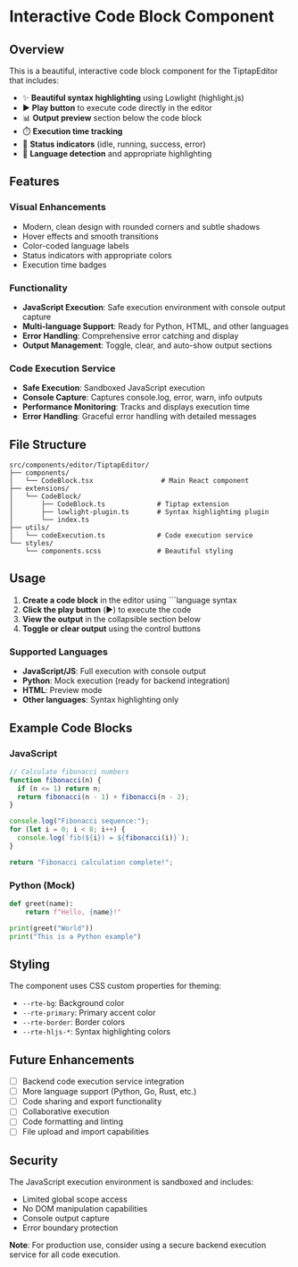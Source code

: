 # Interactive Code Block Component

## Overview

This is a beautiful, interactive code block component for the TiptapEditor that includes:

- ✨ **Beautiful syntax highlighting** using Lowlight (highlight.js)
- ▶️ **Play button** to execute code directly in the editor
- 📊 **Output preview** section below the code block
- ⏱️ **Execution time tracking**
- 🎨 **Status indicators** (idle, running, success, error)
- 🎯 **Language detection** and appropriate highlighting

## Features

### Visual Enhancements
- Modern, clean design with rounded corners and subtle shadows
- Hover effects and smooth transitions
- Color-coded language labels
- Status indicators with appropriate colors
- Execution time badges

### Functionality
- **JavaScript Execution**: Safe execution environment with console output capture
- **Multi-language Support**: Ready for Python, HTML, and other languages
- **Error Handling**: Comprehensive error catching and display
- **Output Management**: Toggle, clear, and auto-show output sections

### Code Execution Service
- **Safe Execution**: Sandboxed JavaScript execution
- **Console Capture**: Captures console.log, error, warn, info outputs
- **Performance Monitoring**: Tracks and displays execution time
- **Error Handling**: Graceful error handling with detailed messages

## File Structure

```
src/components/editor/TiptapEditor/
├── components/
│   └── CodeBlock.tsx                 # Main React component
├── extensions/
│   └── CodeBlock/
│       ├── CodeBlock.ts             # Tiptap extension
│       ├── lowlight-plugin.ts       # Syntax highlighting plugin
│       └── index.ts
├── utils/
│   └── codeExecution.ts             # Code execution service
└── styles/
    └── components.scss              # Beautiful styling
```

## Usage

1. **Create a code block** in the editor using ```language syntax
2. **Click the play button** (▶️) to execute the code
3. **View the output** in the collapsible section below
4. **Toggle or clear output** using the control buttons

### Supported Languages

- **JavaScript/JS**: Full execution with console output
- **Python**: Mock execution (ready for backend integration)
- **HTML**: Preview mode
- **Other languages**: Syntax highlighting only

## Example Code Blocks

### JavaScript
```javascript
// Calculate fibonacci numbers
function fibonacci(n) {
  if (n <= 1) return n;
  return fibonacci(n - 1) + fibonacci(n - 2);
}

console.log("Fibonacci sequence:");
for (let i = 0; i < 8; i++) {
  console.log(`fib(${i}) = ${fibonacci(i)}`);
}

return "Fibonacci calculation complete!";
```

### Python (Mock)
```python
def greet(name):
    return f"Hello, {name}!"

print(greet("World"))
print("This is a Python example")
```

## Styling

The component uses CSS custom properties for theming:

- `--rte-bg`: Background color
- `--rte-primary`: Primary accent color
- `--rte-border`: Border colors
- `--rte-hljs-*`: Syntax highlighting colors

## Future Enhancements

- [ ] Backend code execution service integration
- [ ] More language support (Python, Go, Rust, etc.)
- [ ] Code sharing and export functionality
- [ ] Collaborative execution
- [ ] Code formatting and linting
- [ ] File upload and import capabilities

## Security

The JavaScript execution environment is sandboxed and includes:
- Limited global scope access
- No DOM manipulation capabilities
- Console output capture
- Error boundary protection

**Note**: For production use, consider using a secure backend execution service for all code execution.
